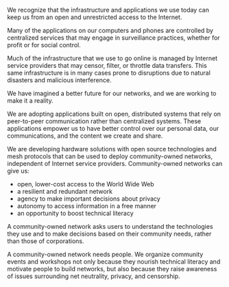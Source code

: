 We recognize that the infrastructure and applications we use today can keep us from an open and unrestricted access to the Internet.

Many of the applications on our computers and phones are controlled by centralized services that may engage in surveillance practices, whether for profit or for social control.

Much of the infrastructure that we use to go online is managed by Internet service providers that may censor, filter, or throttle data transfers. This same infrastructure is in many cases prone to disruptions due to natural disasters and malicious interference.

We have imagined a better future for our networks, and we are working to make it a reality.

We are adopting applications built on open, distributed systems that rely on peer-to-peer communication rather than centralized systems. These applications empower us to have better control over our personal data, our communications, and the content we create and share.

We are developing hardware solutions with open source technologies and mesh protocols that can be used to deploy community-owned networks, independent of Internet service providers. Community-owned networks can give us:

- open, lower-cost access to the World Wide Web
- a resilient and redundant network
- agency to make important decisions about privacy
- autonomy to access information in a free manner
- an opportunity to boost technical literacy

A community-owned network asks users to understand the technologies they use and to make decisions based on their community needs, rather than those of corporations.

A community-owned network needs people. We organize community events and workshops not only because they nourish technical literacy and motivate people to build networks, but also because they raise awareness of issues surrounding net neutrality, privacy, and censorship.

